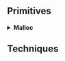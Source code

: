 ## Primitives

<details>
<summary><strong>Malloc</strong></summary>
<p>

- **Foward consolidation**
	link
	> abc


- **Backward consolidation**
	- link
	> abc

- **Overlapping consolidation**
	- link
	> abc

- **Top consolidation**
	- link
> abc

- **Overlapping mmap**
	- link
> abc

</p>
</details>

## Techniques


